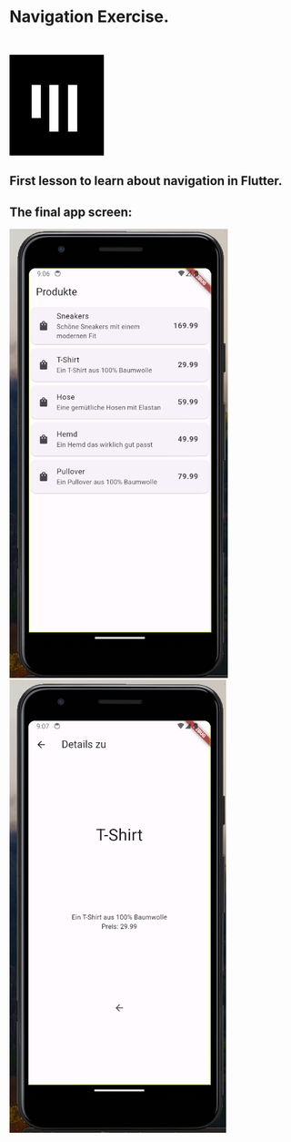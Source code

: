 # Navigation Exercise.              
<br/>

![app-akademie-logo](app_akademie_logo.png)

## First lesson to learn about navigation in Flutter.

## The final app screen: 

![first screenshot](screenshot-01.png)
![secons-screenshot](screenshot-02.png)
